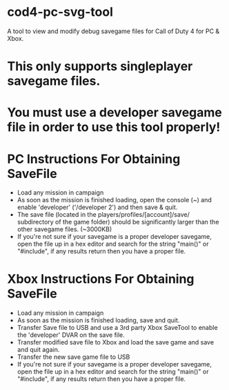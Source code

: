 # cod4-pc-svg-tool
 A tool to view and modify debug savegame files for Call of Duty 4 for PC & Xbox.

# This only supports singleplayer savegame files.

# You must use a developer savegame file in order to use this tool properly!

# PC Instructions For Obtaining SaveFile

  - Load any mission in campaign
  - As soon as the mission is finished loading, open the console (~) and enable 'developer' ('/developer 2') and then save & quit.
  - The save file (located in the players/profiles/[account]/save/ subdirectory of the game folder) should be significantly larger than the other savegame files. (~3000KB)
  - If you're not sure if your savegame is a proper developer savegame, open the file up in a hex editor and search for the string "main()" or "#include", if any results return then you have a proper file. 

# Xbox Instructions For Obtaining SaveFile

  - Load any mission in campaign
  - As soon as the mission is finished loading, save and quit.
  - Transfer Save file to USB and use a 3rd party Xbox SaveTool to enable the 'developer' DVAR on the save file.
  - Transfer modified save file to Xbox and load the save game and save and quit again.
  - Transfer the new save game file to USB
  - If you're not sure if your savegame is a proper developer savegame, open the file up in a hex editor and search for the string "main()" or "#include", if any results return then you have a proper file. 